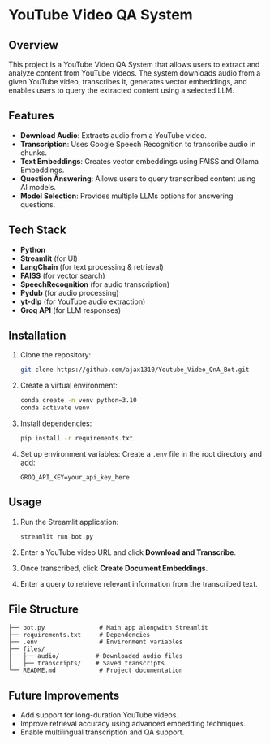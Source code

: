 # YouTube Video QA System

## Overview
This project is a YouTube Video QA System that allows users to extract and analyze content from YouTube videos. The system downloads audio from a given YouTube video, transcribes it, generates vector embeddings, and enables users to query the extracted content using a selected LLM.

## Features
- **Download Audio**: Extracts audio from a YouTube video.
- **Transcription**: Uses Google Speech Recognition to transcribe audio in chunks.
- **Text Embeddings**: Creates vector embeddings using FAISS and Ollama Embeddings.
- **Question Answering**: Allows users to query transcribed content using AI models.
- **Model Selection**: Provides multiple LLMs options for answering questions.

## Tech Stack
- **Python**
- **Streamlit** (for UI)
- **LangChain** (for text processing & retrieval)
- **FAISS** (for vector search)
- **SpeechRecognition** (for audio transcription)
- **Pydub** (for audio processing)
- **yt-dlp** (for YouTube audio extraction)
- **Groq API** (for LLM responses)

## Installation

1. Clone the repository:
    ```bash
    git clone https://github.com/ajax1310/Youtube_Video_QnA_Bot.git

    ```

2. Create a virtual environment:
    ```bash
    conda create -n venv python=3.10
    conda activate venv
    ```

3. Install dependencies:
    ```bash
    pip install -r requirements.txt
    ```

4. Set up environment variables:
    Create a `.env` file in the root directory and add:
    ```plaintext
    GROQ_API_KEY=your_api_key_here
    ```

## Usage

1. Run the Streamlit application:
    ```bash
    streamlit run bot.py
    ```

2. Enter a YouTube video URL and click **Download and Transcribe**.
3. Once transcribed, click **Create Document Embeddings**.
4. Enter a query to retrieve relevant information from the transcribed text.

## File Structure
```
├── bot.py               # Main app alongwith Streamlit     
├── requirements.txt     # Dependencies
├── .env                 # Environment variables
├── files/
│   ├── audio/          # Downloaded audio files
│   ├── transcripts/    # Saved transcripts
└── README.md            # Project documentation
```

## Future Improvements
- Add support for long-duration YouTube videos.
- Improve retrieval accuracy using advanced embedding techniques.
- Enable multilingual transcription and QA support.



